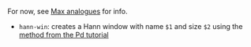 For now, see [Max analogues](https://github.com/wkc1986/wkc.max_abstractions) for info.

- `hann-win`: creates a Hann window with name `$1` and size `$2` using the [method from the Pd tutorial](http://pd-tutorial.com/english/ch03s08.html)
